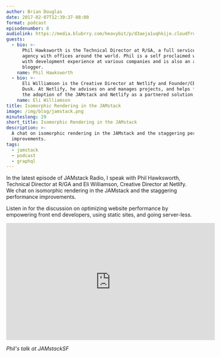 ```yaml
---
author: Brian Douglas
date: 2017-02-07T12:39:37-08:00
format: podcast
episodenumber: 8
audiolink: https://media.blubrry.com/heavybit/p/d3aeja1uqhkije.cloudfront.net/podcasts/jamstack-radio/20161109-jamstack-radio-008.mp3
guests:
  - bio: >-
      Phil Hawksworth is the Technical Director at R/GA, a full service digital
      agency with offices around the world. Phil is a self proclaimed web geek
      with development experience at various companies and is also an avid
      blogger.
    name: Phil Hawksworth
  - bio: >-
      Eli Williamson is the Creative Director at Netlify and Founder/CEO of
      Dusk. At Netlify, he advises on and manages projects, and helps facilitate
      the adoption of the JAMstack and Netlify as a partnered solution.
    name: Eli Williamson
title: Isomorphic Rendering in the JAMstack
image: /img/blog/jamstack.png
minuteslong: 29
short_title: Isomorphic Rendering in the JAMstack
description: >-
  A chat on isomorphic rendering in the JAMstack and the staggering performance
  improvements.
tags:
  - jamstack
  - podcast
  - graphql
---
```


In the latest episode of JAMstack Radio, I speak with Phil Hawksworth, Technical Director at R/GA and Eli Williamson, Creative Director at Netlify. We chat on isomorphic rendering in the JAMstack and the staggering performance improvements.

Listen in for the discussion on optimizing website performance by empowering front end developers, using static sites, and going server-less.

<iframe width="560" height="315" src="https://www.youtube.com/embed/lRg99MH6rhw" frameborder="0" allowfullscreen></iframe>

*Phil's talk at JAMstackSF*
